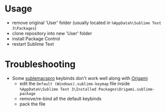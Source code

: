 # Usage
- remove original 'User' folder (usually located in `%AppData%\Sublime Text 3\Packages`)
- clone repository into new 'User' folder
- install Package Control
- restart Sublime Text

# Troubleshooting
- Some [sublemacspro](https://github.com/sublime-emacs/sublemacspro) keybinds don't work well along with [Origami](https://github.com/SublimeText/Origami)
  - edit the `Default (Windows).sublime-keymap` file inside `%AppData%\Sublime Text 3\Installed Packages\Origami.sublime-package`
  - remove/re-bind all the default keybinds
  - pack the file
